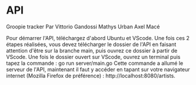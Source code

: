 # API
Groopie tracker
Par Vittorio Gandossi
    Mathys Urban
    Axel Macé

Pour démarrer l'API, téléchargez d'abord Ubuntu et VScode.
Une fois ces 2 étapes réalisées, vous devez télécharger le dossier de l'API en faisant attention d'être sur la branche main, puis ouvrez ce dossier à partir de VScode.
    Une fois le dossier ouvert sur VScode, ouvrez un terminal puis tapez la commande : go run server/main.go
    Cette commande a allumé le serveur de l'API, maintenant il faut y accéder en tapant sur votre navigateur internet (Mozilla Firefox de préférence) : http://localhost:8080/artists.
